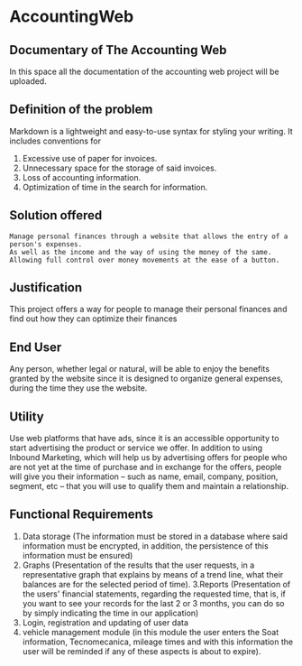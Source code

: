 # AccountingWeb

## Documentary of The Accounting Web

In this space all the documentation of the accounting web project will be uploaded.

## Definition of the problem
Markdown is a lightweight and easy-to-use syntax for styling your writing. It includes conventions for

  1. Excessive use of paper for invoices.
  2. Unnecessary space for the storage of said invoices.
  3. Loss of accounting information.
  4. Optimization of time in the search for information.

## Solution offered

    Manage personal finances through a website that allows the entry of a person's expenses. 
    As well as the income and the way of using the money of the same. 
    Allowing full control over money movements at the ease of a button.



## Justification

This project offers a way for people to manage their personal finances and find out how 
they can optimize their finances

## End User
Any person, whether legal or natural, will be able to enjoy the benefits granted by the 
website since it is designed to organize general expenses, during the time they use 
the website.


## Utility

Use web platforms that have ads, since it is an accessible opportunity to start advertising 
the product or service we offer. In addition to using Inbound Marketing, which will help us 
by advertising offers for people who are not yet at the time of purchase and in exchange for 
the offers, people will give you their information – such as name, email, company, position, 
segment, etc – that you will use to qualify them and maintain a relationship.


## Functional Requirements
  1. Data storage (The information must be stored in a database where said information must be 
  encrypted, in addition, the persistence of this information must be ensured)
  2. Graphs (Presentation of the results that the user requests, in a representative graph 
  that explains by means of a trend line, what their balances are for the selected period of time).
  3.Reports (Presentation of the users' financial statements, regarding the requested time, that is, 
  if you want to see your records for the last 2 or 3 months, you can do so by simply indicating the 
  time in our application)
  4. Login, registration and updating of user data
  5. vehicle management module (in this module the user enters the Soat information, Tecnomecanica, 
  mileage times and with this information the user will be reminded if any of these aspects is about to expire).
